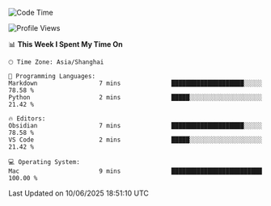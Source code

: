 <!--START_SECTION:waka-->
![Code Time](http://img.shields.io/badge/Code%20Time-549%20hrs%2022%20mins-blue)

![Profile Views](http://img.shields.io/badge/Profile%20Views-0-blue)

📊 **This Week I Spent My Time On** 

```text
🕑︎ Time Zone: Asia/Shanghai

💬 Programming Languages: 
Markdown                 7 mins              ████████████████████░░░░░   78.58 % 
Python                   2 mins              █████░░░░░░░░░░░░░░░░░░░░   21.42 % 

🔥 Editors: 
Obsidian                 7 mins              ████████████████████░░░░░   78.58 % 
VS Code                  2 mins              █████░░░░░░░░░░░░░░░░░░░░   21.42 % 

💻 Operating System: 
Mac                      9 mins              █████████████████████████   100.00 % 
```


 Last Updated on 10/06/2025 18:51:10 UTC
<!--END_SECTION:waka-->
